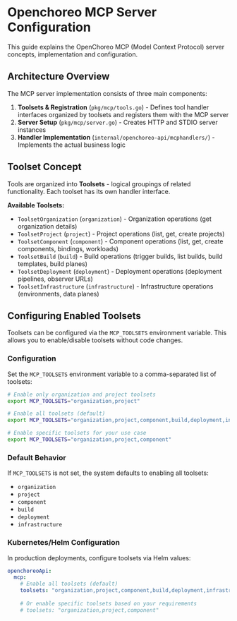 # Openchoreo MCP Server Configuration

This guide explains the OpenChoreo MCP (Model Context Protocol) server concepts, implementation and configuration.

## Architecture Overview

The MCP server implementation consists of three main components:

1. **Toolsets & Registration** (`pkg/mcp/tools.go`) - Defines tool handler interfaces organized by toolsets and registers them with the MCP server
2. **Server Setup** (`pkg/mcp/server.go`) - Creates HTTP and STDIO server instances
3. **Handler Implementation** (`internal/openchoreo-api/mcphandlers/`) - Implements the actual business logic

## Toolset Concept

Tools are organized into **Toolsets** - logical groupings of related functionality. Each toolset has its own handler interface.

**Available Toolsets:**
- `ToolsetOrganization` (`organization`) - Organization operations (get organization details)
- `ToolsetProject` (`project`) - Project operations (list, get, create projects)
- `ToolsetComponent` (`component`) - Component operations (list, get, create components, bindings, workloads)
- `ToolsetBuild` (`build`) - Build operations (trigger builds, list builds, build templates, build planes)
- `ToolsetDeployment` (`deployment`) - Deployment operations (deployment pipelines, observer URLs)
- `ToolsetInfrastructure` (`infrastructure`) - Infrastructure operations (environments, data planes)

## Configuring Enabled Toolsets

Toolsets can be configured via the `MCP_TOOLSETS` environment variable. This allows you to enable/disable toolsets without code changes.

### Configuration

Set the `MCP_TOOLSETS` environment variable to a comma-separated list of toolsets:

```bash
# Enable only organization and project toolsets
export MCP_TOOLSETS="organization,project"

# Enable all toolsets (default)
export MCP_TOOLSETS="organization,project,component,build,deployment,infrastructure"

# Enable specific toolsets for your use case
export MCP_TOOLSETS="organization,project,component"
```

### Default Behavior

If `MCP_TOOLSETS` is not set, the system defaults to enabling all toolsets:
- `organization`
- `project`
- `component`
- `build`
- `deployment`
- `infrastructure`

### Kubernetes/Helm Configuration

In production deployments, configure toolsets via Helm values:

```yaml
openchoreoApi:
  mcp:
    # Enable all toolsets (default)
    toolsets: "organization,project,component,build,deployment,infrastructure"
    
    # Or enable specific toolsets based on your requirements
    # toolsets: "organization,project,component"
```
